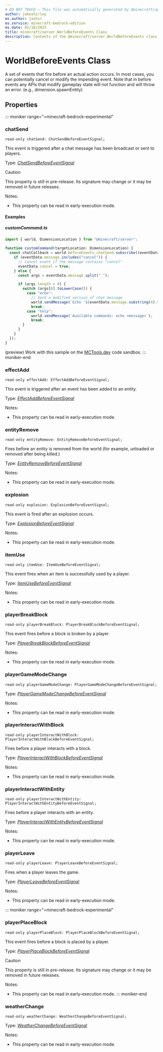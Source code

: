 ```yaml
---
# DO NOT TOUCH — This file was automatically generated by @minecraft/api-docs-generator, to report problems file an issue at https://github.com/Mojang/minecraft-scripting-libraries
author: jakeshirley
ms.author: jashir
ms.service: minecraft-bedrock-edition
ms.date: 02/10/2025
title: minecraft/server.WorldBeforeEvents Class
description: Contents of the @minecraft/server.WorldBeforeEvents class.
---
```

# WorldBeforeEvents Class

A set of events that fire before an actual action occurs. In most cases, you can potentially cancel or modify the impending event. Note that in before events any APIs that modify gameplay state will not function and will throw an error. (e.g., dimension.spawnEntity) 

## Properties

::: moniker range="=minecraft-bedrock-experimental"
### **chatSend**
`read-only chatSend: ChatSendBeforeEventSignal;`

This event is triggered after a chat message has been broadcast or sent to players.

Type: [*ChatSendBeforeEventSignal*](ChatSendBeforeEventSignal.md)

> [!CAUTION]
> This property is still in pre-release.  Its signature may change or it may be removed in future releases.

Notes:
  - This property can be read in early-execution mode.

#### Examples

##### ***customCommand.ts***

```typescript
import { world, DimensionLocation } from "@minecraft/server";

function customCommand(targetLocation: DimensionLocation) {
  const chatCallback = world.beforeEvents.chatSend.subscribe((eventData) => {
    if (eventData.message.includes("cancel")) {
      // Cancel event if the message contains "cancel"
      eventData.cancel = true;
    } else {
      const args = eventData.message.split(" ");

      if (args.length > 0) {
        switch (args[0].toLowerCase()) {
          case "echo":
            // Send a modified version of chat message
            world.sendMessage(`Echo '${eventData.message.substring(4).trim()}'`);
            break;
          case "help":
            world.sendMessage(`Available commands: echo <message>`);
            break;
        }
      }
    }
  });
}
```

(preview) Work with this sample on the [MCTools.dev](https://mctools.dev/?open=gp/customCommand.ts) code sandbox.
::: moniker-end

### **effectAdd**
`read-only effectAdd: EffectAddBeforeEventSignal;`

This event is triggered after an event has been added to an entity.

Type: [*EffectAddBeforeEventSignal*](EffectAddBeforeEventSignal.md)

Notes:
  - This property can be read in early-execution mode.

### **entityRemove**
`read-only entityRemove: EntityRemoveBeforeEventSignal;`

Fires before an entity is removed from the world (for example, unloaded or removed after being killed.)

Type: [*EntityRemoveBeforeEventSignal*](EntityRemoveBeforeEventSignal.md)

Notes:
  - This property can be read in early-execution mode.

### **explosion**
`read-only explosion: ExplosionBeforeEventSignal;`

This event is fired after an explosion occurs.

Type: [*ExplosionBeforeEventSignal*](ExplosionBeforeEventSignal.md)

Notes:
  - This property can be read in early-execution mode.

### **itemUse**
`read-only itemUse: ItemUseBeforeEventSignal;`

This event fires when an item is successfully used by a player.

Type: [*ItemUseBeforeEventSignal*](ItemUseBeforeEventSignal.md)

Notes:
  - This property can be read in early-execution mode.

### **playerBreakBlock**
`read-only playerBreakBlock: PlayerBreakBlockBeforeEventSignal;`

This event fires before a block is broken by a player.

Type: [*PlayerBreakBlockBeforeEventSignal*](PlayerBreakBlockBeforeEventSignal.md)

Notes:
  - This property can be read in early-execution mode.

### **playerGameModeChange**
`read-only playerGameModeChange: PlayerGameModeChangeBeforeEventSignal;`

Type: [*PlayerGameModeChangeBeforeEventSignal*](PlayerGameModeChangeBeforeEventSignal.md)

Notes:
  - This property can be read in early-execution mode.

### **playerInteractWithBlock**
`read-only playerInteractWithBlock: PlayerInteractWithBlockBeforeEventSignal;`

Fires before a player interacts with a block.

Type: [*PlayerInteractWithBlockBeforeEventSignal*](PlayerInteractWithBlockBeforeEventSignal.md)

Notes:
  - This property can be read in early-execution mode.

### **playerInteractWithEntity**
`read-only playerInteractWithEntity: PlayerInteractWithEntityBeforeEventSignal;`

Fires before a player interacts with an entity.

Type: [*PlayerInteractWithEntityBeforeEventSignal*](PlayerInteractWithEntityBeforeEventSignal.md)

Notes:
  - This property can be read in early-execution mode.

### **playerLeave**
`read-only playerLeave: PlayerLeaveBeforeEventSignal;`

Fires when a player leaves the game.

Type: [*PlayerLeaveBeforeEventSignal*](PlayerLeaveBeforeEventSignal.md)

Notes:
  - This property can be read in early-execution mode.

::: moniker range="=minecraft-bedrock-experimental"
### **playerPlaceBlock**
`read-only playerPlaceBlock: PlayerPlaceBlockBeforeEventSignal;`

This event fires before a block is placed by a player.

Type: [*PlayerPlaceBlockBeforeEventSignal*](PlayerPlaceBlockBeforeEventSignal.md)

> [!CAUTION]
> This property is still in pre-release.  Its signature may change or it may be removed in future releases.

Notes:
  - This property can be read in early-execution mode.
::: moniker-end

### **weatherChange**
`read-only weatherChange: WeatherChangeBeforeEventSignal;`

Type: [*WeatherChangeBeforeEventSignal*](WeatherChangeBeforeEventSignal.md)

Notes:
  - This property can be read in early-execution mode.
